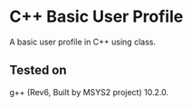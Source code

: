 # C++ Basic User Profile
A basic user profile in C++ using class.

## Tested on
g++ (Rev6, Built by MSYS2 project) 10.2.0.
